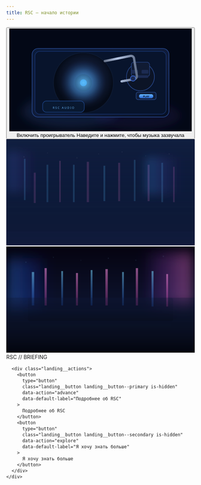 ```yaml
---
title: RSC — начало истории
---
```


<div class="landing" data-stage="intro" data-config="assets/data/landing.json" data-cache-buster="1">
  <div class="landing__intro" data-role="intro">
    <button
      type="button"
      class="landing__intro-trigger"
      data-role="intro-trigger"
      aria-label="Запустить проигрыватель"
    >
      <span class="landing__intro-figure">
        <img
          src="assets/images/landing-intro-vinyl.svg"
          data-role="intro-image"
          data-default-src="assets/images/landing-intro-vinyl.svg"
          alt="Виниловый проигрыватель на столе"
          loading="eager"
        />
      </span>
      <span class="landing__intro-label" data-slot="intro-label">Включить проигрыватель</span>
      <span class="landing__intro-hint" data-slot="intro-hint">Наведите и нажмите, чтобы музыка зазвучала</span>
    </button>
  </div>
  <div class="landing__background landing__background--primary" aria-hidden="true">
    <img
      src="assets/images/landing-stage-one.svg"
      alt=""
      loading="eager"
      data-default-src="assets/images/landing-stage-one.svg"
    />
  </div>
  <div class="landing__background landing__background--secondary" aria-hidden="true">
    <img
      src="assets/images/landing-stage-two.svg"
      alt=""
      loading="lazy"
      data-default-src="assets/images/landing-stage-two.svg"
    />
  </div>
  <div class="landing__glitch" data-role="glitch" aria-hidden="true">
    <span class="landing__glitch-layer landing__glitch-layer--a"></span>
    <span class="landing__glitch-layer landing__glitch-layer--b"></span>
    <span class="landing__glitch-layer landing__glitch-layer--c"></span>
  </div>
  <audio
    class="landing__bgm"
    data-role="bgm"
    src="assets/audio/landing-theme.mp3"
    data-src="assets/audio/landing-theme.mp3"
    data-volume="0.6"
    loop
    preload="auto"
  ></audio>

  <div class="landing__overlay">
    <div class="vn-frame" data-header="RSC // BRIEFING">
      <span class="vn-frame__header" data-slot="header">RSC // BRIEFING</span>
      <div
        class="vn-frame__body"
        data-typewriter
        data-stage-one='Ты — полицейский в околоутопичном мире ближайшего будущего. Недавно отряд, в котором ты служишь, уничтожил последнюю крупную преступную группировку, и ты сыграл в этом ключевую роль. После этого тебе приходит приглашение в RSC — региональный филиал огромной корпорации по борьбе с преступностью, разделённой на регионы (Азия/Европа/Америка); RSC отвечает за азиатский регион (Корея, Китай, Япония и др.). Крупных мафий, террористических ячеек и синдикатов в принципе не осталось: последнюю ликвидировал отряд, в котором ты служишь. Мелочами занимаются обычные полицейские. Если очаг растёт — подключается RSC.'
        data-stage-two='В этом мире классические госспецслужбы (например, ФСБ, FBI, MI6, DGSI) упразднены; их задачи переданы корпорации. RSC отвечает за азиатский регион (Корея, Китай, Япония и др.) и частично затрагивает Россию. Крупных мафий, террористических ячеек и синдикатов в принципе не осталось: последнюю ликвидировал отряд, в котором ты служишь. Мелочами занимаются обычные полицейские. Если очаг растёт — подключается RSC.'
      ></div>

      <div class="landing__actions">
        <button
          type="button"
          class="landing__button landing__button--primary is-hidden"
          data-action="advance"
          data-default-label="Подробнее об RSC"
        >
          Подробнее об RSC
        </button>
        <button
          type="button"
          class="landing__button landing__button--secondary is-hidden"
          data-action="explore"
          data-default-label="Я хочу знать больше"
        >
          Я хочу знать больше
        </button>
      </div>
    </div>
  </div>
</div>

<section id="future-content" class="landing-docs" data-role="docs" hidden>
  <div class="landing-docs__frame">
    <aside class="landing-docs__nav" aria-label="Разделы досье RSC">
      <button type="button" class="landing-docs__tab is-active" data-docs-target="synopsis" aria-selected="true">
        Синопсис
      </button>
      <button type="button" class="landing-docs__tab" data-docs-target="prologue" aria-selected="false">
        Пролог
      </button>
      <button type="button" class="landing-docs__tab" data-docs-target="world" aria-selected="false">
        Мир
      </button>
      <button type="button" class="landing-docs__tab" data-docs-target="characters" aria-selected="false">
        Персонажи
      </button>
    </aside>
    <div class="landing-docs__content">
      <article class="landing-docs__panel is-active" data-docs-panel="synopsis">
        <h2>Синопсис</h2>
        <p>Здесь должен быть синопсис.</p>
      </article>
      <article class="landing-docs__panel" data-docs-panel="prologue" hidden>
        <h2>Пролог</h2>
        <p>Здесь должен быть пролог.</p>
      </article>
      <article class="landing-docs__panel" data-docs-panel="world" hidden>
        <h2>Мир</h2>
        <p>Здесь должно быть описание мира.</p>
      </article>
      <article class="landing-docs__panel" data-docs-panel="characters" hidden>
        <h2>Персонажи</h2>
        <p>Здесь должно быть описание персонажей.</p>
      </article>
    </div>
  </div>
</section>
